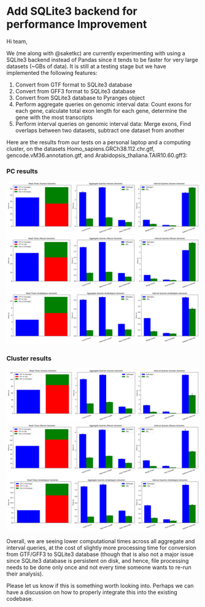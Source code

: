 # Add SQLite3 backend for performance Improvement
Hi team,

We (me along with @saketkc) are currently experimenting with using a SQLite3 backend instead of Pandas since it tends to be faster for very large datasets (~GBs of data). It is still at a testing stage but we have implemented the following features:

1. Convert from GTF format to SQLite3 database
2. Convert from GFF3 format to SQLite3 database
3. Convert from SQLite3 database to Pyranges object
4. Perform aggregate queries on genomic interval data: Count exons for each gene, calculate total exon length for each gene, determine the gene with the most transcripts
5. Perform interval queries on genomic interval data: Merge exons, Find overlaps between two datasets, subtract one dataset from another

Here are the results from our tests on a personal laptop and a computing cluster, on the datasets Homo_sapiens.GRCh38.112.chr.gtf, gencode.vM36.annotation.gtf, and Arabidopsis_thaliana.TAIR10.60.gff3:

### PC results
![Human Genome, PC](results/human_pc.png)
![Mouse Genome, PC](results/mouse_pc.png)
![Arabidopsis Genome, PC](results/arabidopsis_pc.png)

### Cluster results
![Human Genome, Cluster](results/human_cluster.png)
![Mouse Genome, Cluster](results/mouse_cluster.png)
![Arabidopsis Genome, Cluster](results/arabidopsis_cluster.png)

Overall, we are seeing lower computational times across all aggregate and interval queries, at the cost of slightly more processing time for conversion from GTF/GFF3 to SQLite3 database (though that is also not a major issue since SQLite3 database is persistent on disk, and hence, file processing needs to be done only once and not every time someone wants to re-run their analysis).

Please let us know if this is something worth looking into. Perhaps we can have a discussion on how to properly integrate this into the existing codebase.